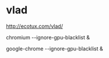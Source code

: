 # vlad

http://ecotux.com/vlad/

chromium --ignore-gpu-blacklist &

google-chrome --ignore-gpu-blacklist &

